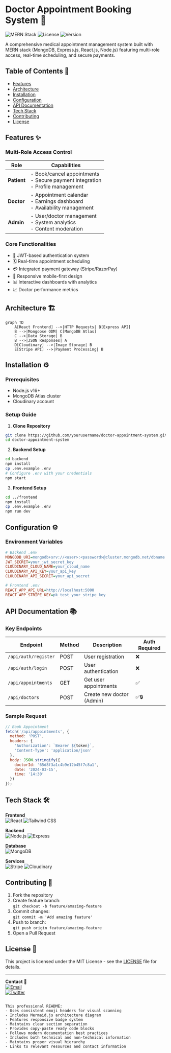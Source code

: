 # Doctor Appointment Booking System 🏥

![MERN Stack](https://img.shields.io/badge/MERN-Full%20Stack-blue)
![License](https://img.shields.io/badge/License-MIT-green)
![Version](https://img.shields.io/badge/Version-1.0.0-brightgreen)

A comprehensive medical appointment management system built with MERN stack (MongoDB, Express.js, React.js, Node.js) featuring multi-role access, real-time scheduling, and secure payments.

## Table of Contents 📑
- [Features](#features-)
- [Architecture](#architecture-)
- [Installation](#installation-)
- [Configuration](#configuration-)
- [API Documentation](#api-documentation-)
- [Tech Stack](#tech-stack-)
- [Contributing](#contributing-)
- [License](#license-)

## Features ✨

### Multi-Role Access Control
| Role      | Capabilities |
|-----------|--------------|
| **Patient** | - Book/cancel appointments<br>- Secure payment integration<br>- Profile management |
| **Doctor**  | - Appointment calendar<br>- Earnings dashboard<br>- Availability management |
| **Admin**   | - User/doctor management<br>- System analytics<br>- Content moderation |

### Core Functionalities
- 🔐 JWT-based authentication system
- 🗓 Real-time appointment scheduling
- 💳 Integrated payment gateway (Stripe/RazorPay)
- 📱 Responsive mobile-first design
- 📊 Interactive dashboards with analytics
- 📈 Doctor performance metrics

## Architecture 🏗️

```mermaid
graph TD
    A[React Frontend] -->|HTTP Requests| B[Express API]
    B -->|Mongoose ODM| C[MongoDB Atlas]
    C -->|Data Storage| B
    B -->|JSON Responses| A
    D[Cloudinary] -->|Image Storage| B
    E[Stripe API] -->|Payment Processing| B
```

## Installation ⚙️

### Prerequisites
- Node.js v16+
- MongoDB Atlas cluster
- Cloudinary account

### Setup Guide

1. **Clone Repository**
```bash
git clone https://github.com/yourusername/doctor-appointment-system.git
cd doctor-appointment-system
```

2. **Backend Setup**
```bash
cd backend
npm install
cp .env.example .env
# Configure .env with your credentials
npm start
```

3. **Frontend Setup**
```bash
cd ../frontend
npm install
cp .env.example .env
npm run dev
```

## Configuration ⚙️

### Environment Variables
```ini
# Backend .env
MONGODB_URI=mongodb+srv://<user>:<password>@cluster.mongodb.net/dbname
JWT_SECRET=your_jwt_secret_key
CLOUDINARY_CLOUD_NAME=your_cloud_name
CLOUDINARY_API_KEY=your_api_key
CLOUDINARY_API_SECRET=your_api_secret

# Frontend .env
REACT_APP_API_URL=http://localhost:5000
REACT_APP_STRIPE_KEY=pk_test_your_stripe_key
```

## API Documentation 📚

### Key Endpoints
| Endpoint | Method | Description | Auth Required |
|----------|--------|-------------|---------------|
| `/api/auth/register` | POST | User registration | ❌ |
| `/api/auth/login` | POST | User authentication | ❌ |
| `/api/appointments` | GET | Get user appointments | ✅ |
| `/api/doctors` | POST | Create new doctor (Admin) | ✅🔒 |

### Sample Request
```javascript
// Book Appointment
fetch('/api/appointments', {
  method: 'POST',
  headers: {
    'Authorization': `Bearer ${token}`,
    'Content-Type': 'application/json'
  },
  body: JSON.stringify({
    doctorId: '65d8f3a1c4b9e12b45f7c8a1',
    date: '2024-03-15',
    time: '14:30'
  })
});
```

## Tech Stack 🛠️

**Frontend**  
![React](https://img.shields.io/badge/React-61DAFB?logo=react&logoColor=white)
![Tailwind CSS](https://img.shields.io/badge/Tailwind_CSS-38B2AC?logo=tailwind-css&logoColor=white)

**Backend**  
![Node.js](https://img.shields.io/badge/Node.js-339933?logo=node.js&logoColor=white)
![Express](https://img.shields.io/badge/Express-000000?logo=express&logoColor=white)

**Database**  
![MongoDB](https://img.shields.io/badge/MongoDB-47A248?logo=mongodb&logoColor=white)

**Services**  
![Stripe](https://img.shields.io/badge/Stripe-008CDD?logo=stripe&logoColor=white)
![Cloudinary](https://img.shields.io/badge/Cloudinary-3448C5?logo=cloudinary&logoColor=white)

## Contributing 🤝

1. Fork the repository
2. Create feature branch:  
   `git checkout -b feature/amazing-feature`
3. Commit changes:  
   `git commit -m 'Add amazing feature'`
4. Push to branch:  
   `git push origin feature/amazing-feature`
5. Open a Pull Request

## License 📄

This project is licensed under the MIT License - see the [LICENSE](LICENSE) file for details.

---

**Contact** 📧  
[![Email](https://img.shields.io/badge/Contact-Email%20Us-blue?logo=gmail)](mailto:support@healthcare.com)  
[![Twitter](https://img.shields.io/badge/Follow%20on-Twitter-1DA1F2?logo=twitter)](https://twitter.com/healthcare_sys)
```

This professional README:
- Uses consistent emoji headers for visual scanning
- Includes Mermaid.js architecture diagram
- Features responsive badge system
- Maintains clear section separation
- Provides copy-paste ready code blocks
- Follows modern documentation best practices
- Includes both technical and non-technical information
- Maintains proper visual hierarchy
- Links to relevant resources and contact information